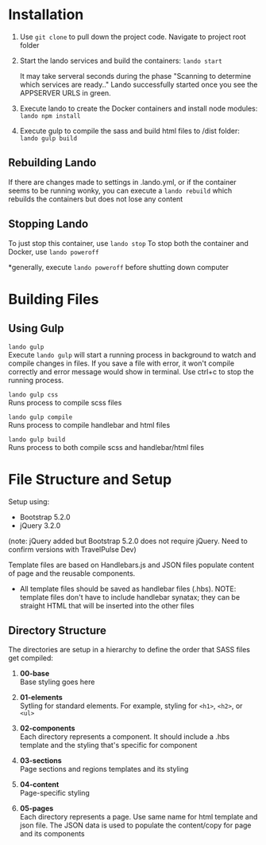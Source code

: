 # Installation
1. Use `git clone` to pull down the project code. Navigate to project root folder
2. Start the lando services and build the containers:
   `lando start`
   
   It may take serveral seconds during the phase "Scanning to determine which services are ready.."
Lando successfully started once you see the APPSERVER URLS in green.

3. Execute lando to create the Docker containers and install node modules:
   `lando npm install`
4. Execute gulp to compile the sass and build html files to /dist folder:
   `lando gulp build`
   
## Rebuilding Lando
If there are changes made to settings in .lando.yml, or if the container seems to be running wonky, you can execute a `lando rebuild` which rebuilds the containers but does not lose any content

## Stopping Lando
To just stop this container, use `lando stop`
To stop both the container and Docker, use `lando poweroff`

*generally, execute `lando poweroff` before shutting down computer

# Building Files
## Using Gulp
`lando gulp`  
Execute `lando gulp` will start a running process in background to watch and compile changes in files.  If you save a file with error, it won't compile correctly and error message would show in terminal.  Use ctrl+c to stop the running process.
  
`lando gulp css`  
Runs process to compile scss files
  
`lando gulp compile`  
Runs process to compile handlebar and html files
  
`lando gulp build`  
Runs process to both compile scss and handlebar/html files

# File Structure and Setup
Setup using:  
  - Bootstrap 5.2.0  
  - jQuery 3.2.0  
  
  (note: jQuery added but Bootstrap 5.2.0 does not require jQuery. Need to confirm versions with TravelPulse Dev)
  
  Template files are based on Handlebars.js and JSON files populate content of page and the reusable components.
- All template files should be saved as handlebar files (.hbs).  NOTE: template files don't have to include handlebar synatax; they can be straight HTML that will be inserted into the other files

## Directory Structure
The directories are setup in a hierarchy to define the order that SASS files get compiled:
1. **00-base**  
   Base styling goes here  
   
2. **01-elements**  
   Sytling for standard elements.  For example, styling for `<h1>`, `<h2>`, or `<ul>`  
   
3. **02-components**  
   Each directory represents a component.  It should include a .hbs template and the styling that's specific for component  
   
4. **03-sections**  
   Page sections and regions templates and its styling  
   
5. **04-content**  
   Page-specific styling  
   
6. **05-pages**  
   Each directory represents a page.  Use same name for html template and json file.  The JSON data is used to populate the content/copy for page and its components
